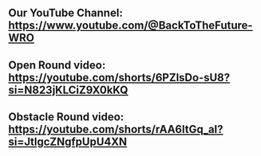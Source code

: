 Our YouTube Channel:
https://www.youtube.com/@BackToTheFuture-WRO
---
Open Round video:
https://youtube.com/shorts/6PZlsDo-sU8?si=N823jKLCiZ9X0kKQ
---
Obstacle Round video:
https://youtube.com/shorts/rAA6ltGq_aI?si=JtlgcZNgfpUpU4XN
---
